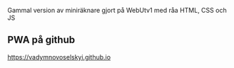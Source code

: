 Gammal version av miniräknare gjort på WebUtv1 med råa HTML, CSS och JS

## PWA på github 
https://vadymnovoselskyi.github.io  
